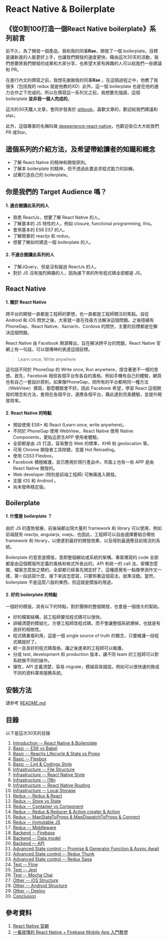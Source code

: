 # React Native & Boilerplate

## 《從0到100打造一個React Native boilerplate》系列前言
前不久，為了開發一個產品，我和我的同事**Rae**，開發了一個 boilerplate，目標是讓新進的人能更好上手，也讓我們開發的速度更快，藉由這次30天的活動，我們想要將我們開發的成果和大家分享，也希望大家有興趣的人可以給我們一些建議和 PR。

在進行內文的撰寫之前，我想先謝謝我的同事**Rae** 。在這個過程之中，他教了我很多（包括我的 redux 就是他教的XD）此外，這一個 boilerplate 也是在他的通力合作之下完成的。所以在撰寫這一系列文之前，我想要先強調，這個 boilerplate **並非我一個人完成的**。

這次的30天鐵人文章，會同步發表於 [gitbook](https://noootown.gitbooks.io/deeperience-react-native-boilerplate/content/)，喜歡文章的，歡迎給我們建議和star。

此外，這個專案的名稱叫做 [deeperience-react-native](https://github.com/noootown/deeperience-react-native)，也歡迎各位大大給我們 PR 或Star。

## 這個系列的介紹方法，及希望帶給讀者的知識和概念

- 了解 React Native 的精神和開發原則。
- 了解本 boilerplate 的精神，但不透過此書追求程式能力的訓練。
- 試著打造自己的 boilerplate。

## 你是我們的 Target Audience 嗎？

#### 1. 適合閱讀此系列的人
- 熟悉 ReactJs，想要了解 React Native 的人。
- 了解基本的 JS 特性的人，例如 closure, functional programming, this。
- 會用基本的 ES6 ES7 的人。
- 了解簡單的 reactjs 和 redux。
- 想要了解如何建造一個 boilerplate 的人。 

#### 2. 不適合閱讀此系列的人
- 了解JQuery，但是沒有碰過 ReactJs 的人。
- 對於 JS 沒有強烈興趣的人，因為接下來的所有程式碼全部都是 JS。

## React Native

#### 1. 關於 React Native

跨平台的開發一直都是工程師的夢想，也一直都是工程師關注的焦點。自從 Android 和 iOS 問世之後，大家就一直在找尋方法解決這個問題。之後陸續有PhoneGap、React Native、Xamarin、Cordova 的問世，主要的目標都是在解決這個問題。

React Native 由 Facebook 開源釋出，旨在解決跨平台的問題。React Native 官網上有一句話，可以很傳神的表達這個目標。


> Learn once, Write anywhere


這句話不同於 PhoneGap 的 Write once, Run anywhere，隱含著更不一樣的思想。首先，Facebook 相信各個平台有各自的風格，例如手機有自己的體驗，網頁也有自己一套設計原則，如果像PhoneGap，把所有的平台都用同一種方法（WebView）撰寫，那麼體驗會不好。因此 Facebook 希望，學習 React 這個開發的理念和方法，套用在各個平台，適應各個平台，藉此達到完美體驗，並提升開發效率。


#### 2. React Native 的特點


- 預設使用 ES6+ 和 React (Learn once, write anywhere)。
- 不同於 PhoneGap 使用 WebView，React Native 使用 Native Components，更貼近原生APP 使用者體驗。
- 全部都是由 JS 打造，容易整合 Web 的標準，XHR 和 geolocation 等。
- 可用 Chrome 開發者工具除錯，支援 Hot Reloading。
- 使用 CSS3 Flexbox。
- Facebook 積極維護，並已應用於現行產品中。市面上也有一些 APP 是由 React Native 開發的。
- Web developer (特別是前端工程師) 可無痛進入開發。
- 支援 iOS 和 Android 。
- 尚未發佈穩定版。

## Boilerplate

#### 1. 什麼是 boilerplate ？

由於 JS 的蓬勃發展，前後端都出現大量的 framework 和 library 可以使用，例如前端就有 reactjs, angularjs, vuejs。也因此，工程師可以自由選擇要組合哪些 framework 和 library，以便達到最好的開發效果，以及得到最適應目前情況的系統。

Boilerplate 的意思是模版，意即整個網站或系統的架構。專案裡寫的 code 全部都是由這個模版所定義的風格和格式所長出的。API 有統一的 call 法，架構怎麼擺、檔案怎麼放之類的，全部都已經事先規定好了。這種感覺有一點像學測作文一樣，第一段該寫什麼，接下來該怎麼寫，只要照著這個寫法，就準沒錯。當然，boilerplate 不是這麼八股的東西，但這就是模版的用途。

#### 2. 好的 boilerplate 的特點

一個好的模版，具有以下的特點，對於團隊的整個開發，也會是一個很大的幫助。

- 好的檔案結構，該工程師要找程式碼可以很快。
- 詳細清楚的模組化，方便工程師改程式碼，而不會讓整個系統爆掉，也就是有良好的相依性。
- 程式碼重複利用，這是一個 single source of truth 的概念，只要維護一段程式碼就好了。
- 統一且良好的程式碼風格，讓之後進來的工程師可以維護。
- 分成 test, development 和 production 版本，讓不同 team 的工程師可以對系統做不同的操作。
- 彈性，API 定義清楚，容易 migrate，模組容易插拔。例如可以很快速的換成不同的資料庫來服務系統。

## 安裝方法

請參考 [README.md](https://github.com/noootown/deeperience-react-native/blob/develop/README.md)

## 目錄

以下是這次30天的目錄 

1.	[Introduction -- React Native & Boilerplate](https://noootown.gitbooks.io/deeperience-react-native-boilerplate/content/Introduction/React%20Native%20&%20Boilerplate.html)
2.	[Basic -- ES6 vs Babel](https://noootown.gitbooks.io/deeperience-react-native-boilerplate/content/Basic/ES6%20vs%20Babel.html)
3.	[Basic -- Reactjs Lifecycle & State vs Props](https://noootown.gitbooks.io/deeperience-react-native-boilerplate/content/Basic/Reactjs%20Lifecycle%20&%20State%20vs%20Props.html)
4.	[Basic -- Flexbox](https://noootown.gitbooks.io/deeperience-react-native-boilerplate/content/Basic/Reactjs%20Lifecycle%20&%20State%20vs%20Props.html)
5.	[Basic -- Lint & Codings Style](https://noootown.gitbooks.io/deeperience-react-native-boilerplate/content/Basic/Lint%20&%20Coding%20Style.html)
6.  [Infrastructure -- File Structure](https://noootown.gitbooks.io/deeperience-react-native-boilerplate/content/Infrastructure/File%20Structure.html)
7.	[Infrastructure -- React Native Style](https://noootown.gitbooks.io/deeperience-react-native-boilerplate/content/Infrastructure/React%20Native%20Style.html)
8.	[Infrastructure -- I18n](https://noootown.gitbooks.io/deeperience-react-native-boilerplate/content/Infrastructure/I18n.html)
9.	[Infrastructure -- React Native Routing](https://noootown.gitbooks.io/deeperience-react-native-boilerplate/content/Infrastructure/React%20Native%20Routing.html)
10. [Infrastructure -- Local Storage](https://noootown.gitbooks.io/deeperience-react-native-boilerplate/content/Infrastructure/Local%20Storage.html)
11. [Redux -- Redux & React](https://noootown.gitbooks.io/deeperience-react-native-boilerplate/content/Redux/Redux%20&%20React.html)
12. [Redux -- Store vs State](https://noootown.gitbooks.io/deeperience-react-native-boilerplate/content/Redux/Store%20vs%20State.html)
13. [Redux -- Container vs Component](https://noootown.gitbooks.io/deeperience-react-native-boilerplate/content/Redux/Container%20vs%20Component.html)
14. [Redux -- Redux & Reducer & Action creater & Action](https://noootown.gitbooks.io/deeperience-react-native-boilerplate/content/Redux/Reducer%20&%20Action%20creater%20&%20Action.html)
15. [Redux -- MapStateToProps & MapDispatchToProps & Connect](https://noootown.gitbooks.io/deeperience-react-native-boilerplate/content/Redux/MapStateToProps%20&%20MapDispatchToProps%20&%20Connect.html)
16. [Redux -- Immutable JS](https://noootown.gitbooks.io/deeperience-react-native-boilerplate/content/Redux/ImmutableJS.html)
17. [Redux -- Middleware](https://noootown.gitbooks.io/deeperience-react-native-boilerplate/content/Redux/Middleware.html)
18. [Backend -- Firebase](https://noootown.gitbooks.io/deeperience-react-native-boilerplate/content/Backend/Firebase.html)
19. [Backend -- Data model](https://noootown.gitbooks.io/deeperience-react-native-boilerplate/content/Backend/Data%20Modal.html)
20. [Backend –- API](https://noootown.gitbooks.io/deeperience-react-native-boilerplate/content/Backend/API.html)
21. [Advanced State control -- Promise & Generator Function & Async Await](https://noootown.gitbooks.io/deeperience-react-native-boilerplate/content/Advanced%20State%20Control/Promise%20&%20Generator%20Function%20&%20Async%20Await.html)
22. [Advanced State control -- Redux Thunk](https://noootown.gitbooks.io/deeperience-react-native-boilerplate/content/Advanced%20State%20Control/Redux%20Thunk.html)
23. [Advanced State control -- Redux Saga](https://noootown.gitbooks.io/deeperience-react-native-boilerplate/content/Advanced%20State%20Control/Redux%20Saga.html)
24. [Test -- Flow](https://noootown.gitbooks.io/deeperience-react-native-boilerplate/content/Test/Flow.html)
25. [Test -- Jest](https://noootown.gitbooks.io/deeperience-react-native-boilerplate/content/Test/Jest.html)
26. [Test -- Mocha Chai](https://noootown.gitbooks.io/deeperience-react-native-boilerplate/content/Test/Mocha%20Chai.html)
27. [Other -- iOS Structure](https://noootown.gitbooks.io/deeperience-react-native-boilerplate/content/Other/iOS%20Structure.html)
28. [Other -- Android Structure](https://noootown.gitbooks.io/deeperience-react-native-boilerplate/content/Other/Android%20Structure.html)
29. [Other -- Deploy](https://noootown.gitbooks.io/deeperience-react-native-boilerplate/content/Other/Deploy.html)
30. [Conclusion](https://noootown.gitbooks.io/deeperience-react-native-boilerplate/content/Conclusion/)

## 參考資料
1. [React Native 官網](https://facebook.github.io/react-native/)
2. [一看就懂的 React Native + Firebase Mobile App 入門教學](http://blog.techbridge.cc/2016/09/10/react-native-redux-android-firebase/)
